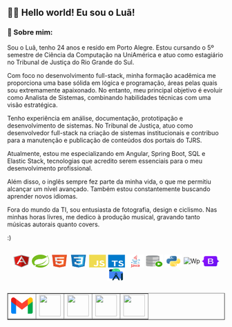 ## 👋🏻 Hello world! Eu sou o Luã!

### 🌙 Sobre mim:
Sou o Luã, tenho 24 anos e resido em Porto Alegre. Estou cursando o 5º semestre de Ciência da Computação na UniAmérica e atuo como estagiário no Tribunal de Justiça do Rio Grande do Sul.

Com foco no desenvolvimento full-stack, minha formação acadêmica me proporciona uma base sólida em lógica e programação, áreas pelas quais sou extremamente apaixonado. No entanto, meu principal objetivo é evoluir como Analista de Sistemas, combinando habilidades técnicas com uma visão estratégica.

Tenho experiência em análise, documentação, prototipação e desenvolvimento de sistemas. No Tribunal de Justiça, atuo como desenvolvedor full-stack na criação de sistemas institucionais e contribuo para a manutenção e publicação de conteúdos dos portais do TJRS.

Atualmente, estou me especializando em Angular, Spring Boot, SQL e Elastic Stack, tecnologias que acredito serem essenciais para o meu desenvolvimento profissional.

Além disso, o inglês sempre fez parte da minha vida, o que me permitiu alcançar um nível avançado. Também estou constantemente buscando aprender novos idiomas.

Fora do mundo da TI, sou entusiasta de fotografia, design e ciclismo. Nas minhas horas livres, me dedico à produção musical, gravando tanto músicas autorais quanto covers.

:)

<div align="center" inline_block"><br>
  <img align="center" alt="Angular" height="30" width="40" src="https://raw.githubusercontent.com/devicons/devicon/master/icons/angularjs/angularjs-original.svg">
  <img align="center" alt="SpringBoot" height="30" width="40" src="https://raw.githubusercontent.com/devicons/devicon/master/icons/spring/spring-original.svg">
  <img align="center" alt="HTML" height="30" width="40" src="https://raw.githubusercontent.com/devicons/devicon/master/icons/html5/html5-original.svg">
  <img align="center" alt="CSS" height="30" width="40" src="https://raw.githubusercontent.com/devicons/devicon/master/icons/css3/css3-original.svg">
  <img align="center" alt="Js" height="30" width="40" src="https://raw.githubusercontent.com/devicons/devicon/master/icons/javascript/javascript-plain.svg">
  <img align="center" alt="Ts" height="30" width="40" src="https://raw.githubusercontent.com/devicons/devicon/master/icons/typescript/typescript-plain.svg">
  <img align="center" alt="Java" height="30" width="40" src="https://raw.githubusercontent.com/devicons/devicon/master/icons/java/java-original-wordmark.svg">
  <img align="center" alt="SQLDev" height="30" width="40" src="https://raw.githubusercontent.com/devicons/devicon/master/icons/sqldeveloper/sqldeveloper-original.svg">
  <img align="center" alt="Python" height="30" width="40" src="https://raw.githubusercontent.com/devicons/devicon/master/icons/python/python-original.svg">
  <img align="center" alt="Wp" height="30" width="30" src="Ícones/WordPress Icon.png">
  <img align="center" alt="Bootstrap" height="30" width="40" src="https://raw.githubusercontent.com/devicons/devicon/master/icons/bootstrap/bootstrap-original.svg">
  <img align="center" alt="AndroidStudio" height="30" width="40" src= "https://github.com/devicons/devicon/blob/master/icons/androidstudio/androidstudio-original.svg">
</div>

  ##

<div>
      <table border="1" align="center">
        <tr>
            <td align="center"><a href="mailto:luaornelas@gmail.com"><img height="50" width="50" src="Ícones/Gmail Icon.png" target="_blank"></td>
            <td align="center"><a href="https://www.linkedin.com/in/lu%C3%A3-ornelas/" target="_blank"><img height="50" width="50" src="Ícones/LinkedIn Icon.png" target="_blank"></td>
            <td align="center"><a href="https://instagram.com/luornel" target="_blank"><img height="50" width="50" src="Ícones/Instagram Icon.png" target="_blank"></td>
            <td align="center"><a href="https://www.tiktok.com/@luornel" target="_blank"><img height="50" width="50" src="Ícones/TikTok Icon.png" target="_blank"></td>
            <td align="center"><a href="https://soundcloud.com/luornel" target="_blank"><img height="50" width="50" src="Ícones/Soundcloud Icon.png" target="_blank"></td>
        </tr>
    </table>
</div>
